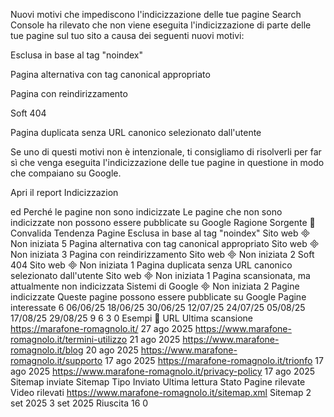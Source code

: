 Nuovi motivi che impediscono l'indicizzazione delle tue pagine
Search Console ha rilevato che non viene eseguita l'indicizzazione di parte delle tue pagine sul tuo sito a causa dei seguenti nuovi motivi:

Esclusa in base al tag "noindex"

Pagina alternativa con tag canonical appropriato

Pagina con reindirizzamento

Soft 404

Pagina duplicata senza URL canonico selezionato dall'utente

Se uno di questi motivi non è intenzionale, ti consigliamo di risolverli per far sì che venga eseguita l'indicizzazione delle tue pagine in questione in modo che compaiano su Google.

Apri il report Indicizzazion

ed
Perché le pagine non sono indicizzate
Le pagine che non sono indicizzate non possono essere pubblicate su Google
Ragione Sorgente

Convalida Tendenza Pagine
Esclusa in base al tag "noindex" Sito web

Non iniziata
5
Pagina alternativa con tag canonical appropriato Sito web

Non iniziata
3
Pagina con reindirizzamento Sito web

Non iniziata
2
Soft 404 Sito web

Non iniziata
1
Pagina duplicata senza URL canonico selezionato dall'utente Sito web

Non iniziata
1
Pagina scansionata, ma attualmente non indicizzata Sistemi di Google

Non iniziata
2
Pagine indicizzate
Queste pagine possono essere pubblicate su Google
Pagine interessate
6
06/06/25
18/06/25
30/06/25
12/07/25
24/07/25
05/08/25
17/08/25
29/08/25
9
6
3
0
Esempi

URL Ultima scansione
https://marafone-romagnolo.it/
27 ago 2025
https://www.marafone-romagnolo.it/termini-utilizzo
21 ago 2025
https://www.marafone-romagnolo.it/blog
20 ago 2025
https://www.marafone-romagnolo.it/supporto
17 ago 2025
https://marafone-romagnolo.it/trionfo
17 ago 2025
https://www.marafone-romagnolo.it/privacy-policy
17 ago 2025
Sitemap inviate
Sitemap Tipo Inviato Ultima lettura Stato Pagine rilevate Video rilevati
https://www.marafone-romagnolo.it/sitemap.xml Sitemap 2 set 2025 3 set 2025 Riuscita 16 0
